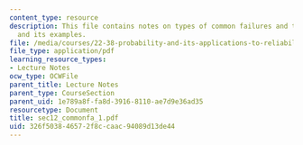 ```yaml
---
content_type: resource
description: This file contains notes on types of common failures and their aspects,
  and its examples.
file: /media/courses/22-38-probability-and-its-applications-to-reliability-quality-control-and-risk-assessment-fall-2005/326f503846572f8ccaac94089d13de44_sec12_commonfa_1.pdf
file_type: application/pdf
learning_resource_types:
- Lecture Notes
ocw_type: OCWFile
parent_title: Lecture Notes
parent_type: CourseSection
parent_uid: 1e789a8f-fa8d-3916-8110-ae7d9e36ad35
resourcetype: Document
title: sec12_commonfa_1.pdf
uid: 326f5038-4657-2f8c-caac-94089d13de44
---
```


